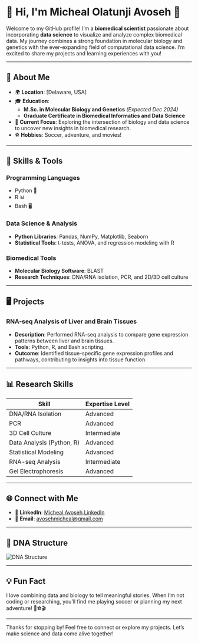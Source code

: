 # 👋 Hi, I'm Micheal Olatunji Avoseh 🥷

Welcome to my GitHub profile! I’m a **biomedical scientist** passionate about incorporating **data science** to visualize and analyze complex biomedical data. My journey combines a strong foundation in molecular biology and genetics with the ever-expanding field of computational data science. I’m excited to share my projects and learning experiences with you!

---

## 🚀 About Me

- 🌍 **Location**: [Delaware, USA]  
- 🎓 **Education**:  
  - **M.Sc. in Molecular Biology and Genetics** *(Expected Dec 2024)*  
  - **Graduate Certificate in Biomedical Informatics and Data Science**  
- 💼 **Current Focus**: Exploring the intersection of biology and data science to uncover new insights in biomedical research.  
- ⚽ **Hobbies**: Soccer, adventure, and movies!  

---

## 🔧 Skills & Tools

### **Programming Languages**

- Python 🐍  
- R 📊  
- Bash 🖥️  

### **Data Science & Analysis**

- **Python Libraries**: Pandas, NumPy, Matplotlib, Seaborn  
- **Statistical Tools**: t-tests, ANOVA, and regression modeling with R  

### **Biomedical Tools**

- **Molecular Biology Software**: BLAST  
- **Research Techniques**: DNA/RNA isolation, PCR, and 2D/3D cell culture  

---

## 🖥️ Projects

### **RNA-seq Analysis of Liver and Brain Tissues**

- **Description**: Performed RNA-seq analysis to compare gene expression patterns between liver and brain tissues.  
- **Tools**: Python, R, and Bash scripting.  
- **Outcome**: Identified tissue-specific gene expression profiles and pathways, contributing to insights into tissue function.  

---

## 📊 Research Skills

| Skill                        | Expertise Level       |
|------------------------------|-----------------------|
| DNA/RNA Isolation            | Advanced              |
| PCR                          | Advanced              |
| 3D Cell Culture              | Intermediate          |
| Data Analysis (Python, R)    | Advanced              |
| Statistical Modeling         | Advanced              |
| RNA-seq Analysis             | Intermediate          |
| Gel Electrophoresis          | Advanced        |

---

## 🌐 Connect with Me

- 💼 **LinkedIn**: [Micheal Avoseh LinkedIn](https://www.linkedin.com/in/micheal-olatunji-avoseh-2bb84a90)  
- 📧 **Email**: [avosehmicheal@gmail.com](mailto:avosehmicheal@gmail.com)  

---

## 📸 DNA Structure

![DNA Structure](./image.png)  

---

## 💡 Fun Fact

I love combining data and biology to tell meaningful stories. When I’m not coding or researching, you’ll find me playing soccer or planning my next adventure! 🧬⚽🎬  

---

Thanks for stopping by! Feel free to connect or explore my projects. Let’s make science and data come alive together!
